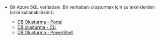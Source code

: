 
<!-- sql-database-connect-query-prerequisites-create-db-includes.md -->

- Bir Azure SQL veritabanı. Bir veritabanı oluşturmak için şu tekniklerden birini kullanabilirsiniz:

   - [DB Oluşturma - Portal](../articles/sql-database/sql-database-get-started-portal.md)
   - [DB oluşturma - CLI](../articles/sql-database/sql-database-get-started-cli.md)
   - [DB Oluşturma - PowerShell](../articles/sql-database/sql-database-get-started-powershell.md)
